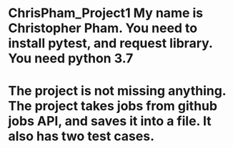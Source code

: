 # ChrisPham_Project1 My name is Christopher Pham. You need to install pytest, and request library. You need python 3.7
# The project is not missing anything. The project takes jobs from github jobs API, and saves it into a file. It also has two test cases.
